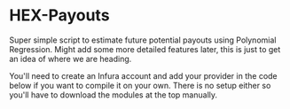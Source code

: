 # HEX-Payouts


Super simple script to estimate future potential payouts using Polynomial Regression. Might add some more detailed features later, this is just to get an idea of where we are heading.


You'll need to create an Infura account and add your provider in the code below if you want to compile it on your own. There is no setup either so you'll have to download the modules at the top manually.
